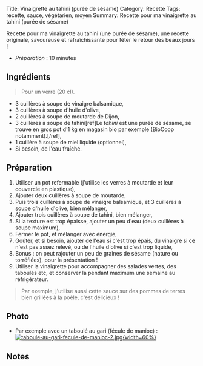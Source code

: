 Title: Vinaigrette au tahini (purée de sésame)
Category: Recette
Tags: recette, sauce, végétarien, moyen
Summary: Recette pour ma vinaigrette au tahini (purée de sésame)

Recette pour ma vinaigrette au tahini (une purée de sésame), une recette originale, savoureuse et rafraîchissante pour fêter le retour des beaux jours !

- *Préparation* : 10 minutes

## Ingrédients
> Pour un verre (20 cl).

- 3 cuillères à soupe de vinaigre balsamique,
- 3 cuillères à soupe d'huile d'olive,
- 2 cuillères à soupe de moutarde de Dijon,
- 3 cuillères à soupe de tahini[ref]Le *tahini* est une purée de sésame, se trouve en gros pot d'1 kg en magasin bio par exemple (BioCoop notamment).[/ref],
- 1 cuillère à soupe de miel liquide (optionnel),
- Si besoin, de l'eau fraîche.

## Préparation
1. Utiliser un pot refermable (j'utilise les verres à moutarde et leur couvercle en plastique),
2. Ajouter deux cuillères à soupe de moutarde,
3. Puis trois cuillères à soupe de vinaigre balsamique, et 3 cuillères à soupe d'huile d'olive, bien mélanger,
4. Ajouter trois cuillères à soupe de tahini, bien mélanger,
5. Si la texture est trop épaisse, ajouter un peu d'eau (deux cuillères à soupe maximum),
6. Fermer le pot, et mélanger avec énergie,
7. Goûter, et si besoin, ajouter de l'eau si c'est trop épais, du vinaigre si ce n'est pas assez relevé, ou de l'huile d'olive si c'est trop liquide,
8. Bonus : on peut rajouter un peu de graines de sésame (nature ou torréfiées), pour la présentation !
9. Utiliser la vinaigrette pour accompagner des salades vertes, des taboulés etc, et conserver la pendant maximum une semaine au réfrigérateur.

> Par exemple, j'utilise aussi cette sauce sur des pommes de terres bien grillées à la poêle, c'est délicieux !

## Photo
- Par exemple avec un taboulé au gari (fécule de manioc) :
  [![taboule-au-gari-fecule-de-manioc-2.jpg]({static}images/taboule-au-gari-fecule-de-manioc-2.jpg){width=60%}]({static}images/taboule-au-gari-fecule-de-manioc-2.jpg)

## Notes
